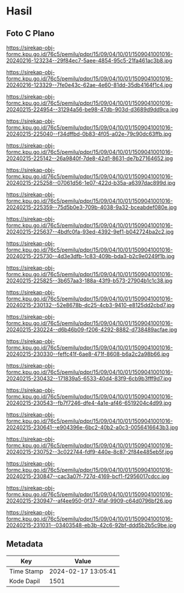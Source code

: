 # Hasil

## Foto C Plano

https://sirekap-obj-formc.kpu.go.id/76c5/pemilu/pdpr/15/09/04/10/01/1509041001016-20240216-123234--29f84ec7-5aee-4854-95c5-21fa461ac3b8.jpg

https://sirekap-obj-formc.kpu.go.id/76c5/pemilu/pdpr/15/09/04/10/01/1509041001016-20240216-123329--7fe0e43c-62ae-4e60-81dd-35db4164f1c4.jpg

https://sirekap-obj-formc.kpu.go.id/76c5/pemilu/pdpr/15/09/04/10/01/1509041001016-20240215-224954--31294a56-be98-47db-903d-d3689d9dd9ca.jpg

https://sirekap-obj-formc.kpu.go.id/76c5/pemilu/pdpr/15/09/04/10/01/1509041001016-20240215-225040--f34dffbd-0b83-4f05-a02e-79c90dc63ffb.jpg

https://sirekap-obj-formc.kpu.go.id/76c5/pemilu/pdpr/15/09/04/10/01/1509041001016-20240215-225142--26a9840f-7de8-42d1-8631-de7b27164652.jpg

https://sirekap-obj-formc.kpu.go.id/76c5/pemilu/pdpr/15/09/04/10/01/1509041001016-20240215-225258--07061d56-1e07-422d-b35a-a6397dac899d.jpg

https://sirekap-obj-formc.kpu.go.id/76c5/pemilu/pdpr/15/09/04/10/01/1509041001016-20240215-225359--75d5b0e3-709b-4038-9a32-bceabdef080e.jpg

https://sirekap-obj-formc.kpu.go.id/76c5/pemilu/pdpr/15/09/04/10/01/1509041001016-20240215-225637--4bdfc0fa-93ed-4392-9ef1-b042724ba2c2.jpg

https://sirekap-obj-formc.kpu.go.id/76c5/pemilu/pdpr/15/09/04/10/01/1509041001016-20240215-225730--4d3e3dfb-1c83-409b-bda3-b2c9e0249f1b.jpg

https://sirekap-obj-formc.kpu.go.id/76c5/pemilu/pdpr/15/09/04/10/01/1509041001016-20240215-225825--3b657aa3-188a-43f9-b573-27904b1c1c38.jpg

https://sirekap-obj-formc.kpu.go.id/76c5/pemilu/pdpr/15/09/04/10/01/1509041001016-20240215-230132--52e8678b-dc25-4cb3-9410-e8125dd2cbd7.jpg

https://sirekap-obj-formc.kpu.go.id/76c5/pemilu/pdpr/15/09/04/10/01/1509041001016-20240215-230224--d6b46b09-f206-4292-8882-d738489acfae.jpg

https://sirekap-obj-formc.kpu.go.id/76c5/pemilu/pdpr/15/09/04/10/01/1509041001016-20240215-230330--feffc41f-6ae8-471f-8608-b6a2c2a98b66.jpg

https://sirekap-obj-formc.kpu.go.id/76c5/pemilu/pdpr/15/09/04/10/01/1509041001016-20240215-230432--171839a5-6533-40d4-83f9-6cb9b3fff9d7.jpg

https://sirekap-obj-formc.kpu.go.id/76c5/pemilu/pdpr/15/09/04/10/01/1509041001016-20240215-230543--fb7f7246-dfe4-4a1e-af46-6519204c4d99.jpg

https://sirekap-obj-formc.kpu.go.id/76c5/pemilu/pdpr/15/09/04/10/01/1509041001016-20240215-230641--e904396e-6bc2-40b2-a0c3-0056416643b3.jpg

https://sirekap-obj-formc.kpu.go.id/76c5/pemilu/pdpr/15/09/04/10/01/1509041001016-20240215-230752--3c022744-fdf9-440e-8c87-2f84e485eb5f.jpg

https://sirekap-obj-formc.kpu.go.id/76c5/pemilu/pdpr/15/09/04/10/01/1509041001016-20240215-230847--cac3a07f-727d-4169-bcf1-f2956017cdcc.jpg

https://sirekap-obj-formc.kpu.go.id/76c5/pemilu/pdpr/15/09/04/10/01/1509041001016-20240215-230947--af4ee950-0f37-4faf-9909-c64d0796bf26.jpg

https://sirekap-obj-formc.kpu.go.id/76c5/pemilu/pdpr/15/09/04/10/01/1509041001016-20240215-231031--03403548-eb3b-42c6-92bf-ddd5b2b5c9be.jpg


## Metadata

| Key        | Value               |
| ---------- | ------------------- |
| Time Stamp | 2024-02-17 13:05:41 |
| Kode Dapil | 1501                |



